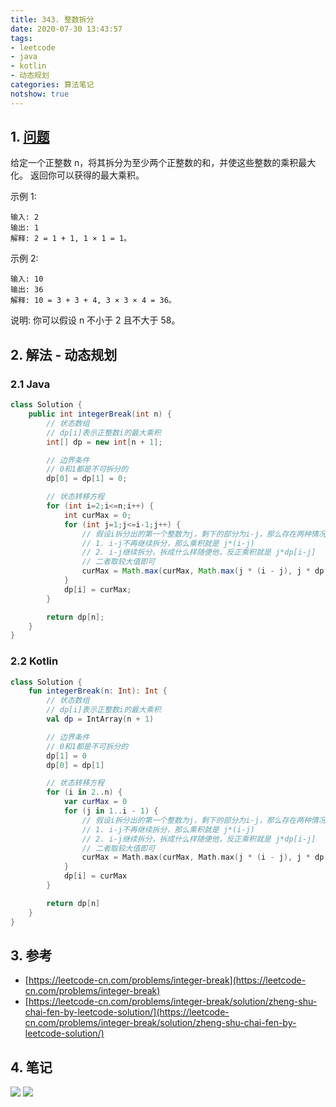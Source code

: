 ```yaml
---
title: 343. 整数拆分
date: 2020-07-30 13:43:57
tags:
- leetcode
- java
- kotlin
- 动态规划
categories: 算法笔记
notshow: true
---
```

## 1. [问题](https://leetcode-cn.com/problems/integer-break)
给定一个正整数 n，将其拆分为至少两个正整数的和，并使这些整数的乘积最大化。 返回你可以获得的最大乘积。

示例 1:
```
输入: 2
输出: 1
解释: 2 = 1 + 1, 1 × 1 = 1。
```

示例 2:
```
输入: 10
输出: 36
解释: 10 = 3 + 3 + 4, 3 × 3 × 4 = 36。
```
说明: 你可以假设 n 不小于 2 且不大于 58。
<!--more-->

## 2. 解法 - 动态规划

### 2.1 Java
```java
class Solution {
    public int integerBreak(int n) {
        // 状态数组
        // dp[i]表示正整数i的最大乘积
        int[] dp = new int[n + 1];

        // 边界条件
        // 0和1都是不可拆分的
        dp[0] = dp[1] = 0;

        // 状态转移方程
        for (int i=2;i<=n;i++) {
            int curMax = 0;
            for (int j=1;j<=i-1;j++) {
                // 假设i拆分出的第一个整数为j，剩下的部分为i-j，那么存在两种情况
                // 1. i-j不再继续拆分，那么乘积就是 j*(i-j)
                // 2. i-j继续拆分，拆成什么样随便他，反正乘积就是 j*dp[i-j]
                // 二者取较大值即可
                curMax = Math.max(curMax, Math.max(j * (i - j), j * dp[i - j]));
            }
            dp[i] = curMax;
        }

        return dp[n];
    }
}
```

### 2.2 Kotlin
```kotlin
class Solution {
    fun integerBreak(n: Int): Int {
        // 状态数组
        // dp[i]表示正整数i的最大乘积
        val dp = IntArray(n + 1)

        // 边界条件
        // 0和1都是不可拆分的
        dp[1] = 0
        dp[0] = dp[1]

        // 状态转移方程
        for (i in 2..n) {
            var curMax = 0
            for (j in 1..i - 1) {
                // 假设i拆分出的第一个整数为j，剩下的部分为i-j，那么存在两种情况
                // 1. i-j不再继续拆分，那么乘积就是 j*(i-j)
                // 2. i-j继续拆分，拆成什么样随便他，反正乘积就是 j*dp[i-j]
                // 二者取较大值即可
                curMax = Math.max(curMax, Math.max(j * (i - j), j * dp[i - j]))
            }
            dp[i] = curMax
        }

        return dp[n]
    }
}
```

## 3. 参考
- [https://leetcode-cn.com/problems/integer-break](https://leetcode-cn.com/problems/integer-break)
- [https://leetcode-cn.com/problems/integer-break/solution/zheng-shu-chai-fen-by-leetcode-solution/](https://leetcode-cn.com/problems/integer-break/solution/zheng-shu-chai-fen-by-leetcode-solution/)

## 4. 笔记
![](https://777blog.oss-cn-shanghai.aliyuncs.com/leetcode/leetcode-343-1.jpg)
![](https://777blog.oss-cn-shanghai.aliyuncs.com/leetcode/leetcode-343-2.jpg)